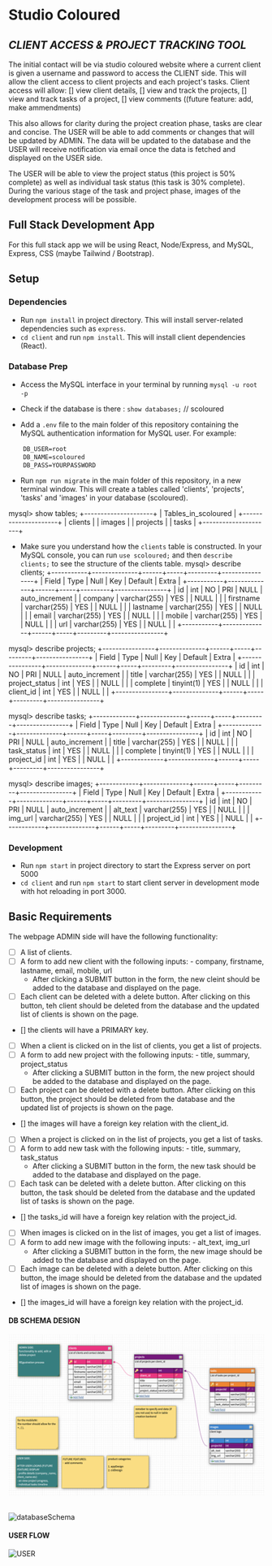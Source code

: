# Studio Coloured

## _CLIENT ACCESS & PROJECT TRACKING TOOL_

The initial contact will be via studio coloured website where a current client is given a username and password to access the CLIENT side. This will allow the client access to client projects and each project's tasks.
Client access will allow:
[] view client details,
[] view and track the projects,
[] view and track tasks of a project,
[] view comments ((future feature: add, make ammendments)

This also allows for clarity during the project creation phase, tasks are clear and concise. The USER will be able to add comments or changes that will be updated by ADMIN. The data will be updated to the database and the USER will receive notification via email once the data is fetched and displayed on the USER side.

The USER will be able to view the project status (this project is 50% complete) as well as individual task status (this task is 30% complete). During the various stage of the task and project phase, images of the development process will be possible.

## Full Stack Development App

For this full stack app we will be using React, Node/Express, and MySQL, Express, CSS (maybe Tailwind / Bootstrap).

## Setup

### Dependencies

- Run `npm install` in project directory. This will install server-related dependencies such as `express`.
- `cd client` and run `npm install`. This will install client dependencies (React).

### Database Prep

- Access the MySQL interface in your terminal by running `mysql -u root -p`

- Check if the database is there : `show databases;` // scoloured

<!-- - Create a new database called scoloured: `create database scoloured` -->

- Add a `.env` file to the main folder of this repository containing the MySQL authentication information for MySQL user. For example:

```DB_HOST=localhost
    DB_USER=root
    DB_NAME=scoloured
    DB_PASS=YOURPASSWORD
```

- Run `npm run migrate` in the main folder of this repository, in a new terminal window. This will create a tables called 'clients', 'projects', 'tasks' and 'images' in your database (scoloured).

mysql> show tables;
+---------------------+
| Tables_in_scoloured |
+---------------------+
| clients |
| images |
| projects |
| tasks |
+---------------------+

- Make sure you understand how the `clients` table is constructed. In your MySQL console, you can run `use scoloured;` and then `describe clients;` to see the structure of the clients table.
  mysql> describe clients;
  +-----------+--------------+------+-----+---------+----------------+
  | Field | Type | Null | Key | Default | Extra |
  +-----------+--------------+------+-----+---------+----------------+
  | id | int | NO | PRI | NULL | auto_increment |
  | company | varchar(255) | YES | | NULL | |
  | firstname | varchar(255) | YES | | NULL | |
  | lastname | varchar(255) | YES | | NULL | |
  | email | varchar(255) | YES | | NULL | |
  | mobile | varchar(255) | YES | | NULL | |
  | url | varchar(255) | YES | | NULL | |
  +-----------+--------------+------+-----+---------+----------------+

mysql> describe projects;
+----------------+--------------+------+-----+---------+----------------+
| Field | Type | Null | Key | Default | Extra |
+----------------+--------------+------+-----+---------+----------------+
| id | int | NO | PRI | NULL | auto_increment |
| title | varchar(255) | YES | | NULL | |
| project_status | int | YES | | NULL | |
| complete | tinyint(1) | YES | | NULL | |
| client_id | int | YES | | NULL | |
+----------------+--------------+------+-----+---------+----------------+

mysql> describe tasks;
+-------------+--------------+------+-----+---------+----------------+
| Field | Type | Null | Key | Default | Extra |
+-------------+--------------+------+-----+---------+----------------+
| id | int | NO | PRI | NULL | auto_increment |
| title | varchar(255) | YES | | NULL | |
| task_status | int | YES | | NULL | |
| complete | tinyint(1) | YES | | NULL | |
| project_id | int | YES | | NULL | |
+-------------+--------------+------+-----+---------+----------------+

mysql> describe images;
+------------+--------------+------+-----+---------+----------------+
| Field | Type | Null | Key | Default | Extra |
+------------+--------------+------+-----+---------+----------------+
| id | int | NO | PRI | NULL | auto_increment |
| alt_text | varchar(255) | YES | | NULL | |
| img_url | varchar(255) | YES | | NULL | |
| project_id | int | YES | | NULL | |
+------------+--------------+------+-----+---------+----------------+

### Development

- Run `npm start` in project directory to start the Express server on port 5000
- `cd client` and run `npm start` to start client server in development mode with hot reloading in port 3000.

## Basic Requirements

The webpage ADMIN side will have the following functionality:

- [ ] A list of clients.
- [ ] A form to add new client with the following inputs: - company, firstname, lastname, email, mobile, url
  - After clicking a SUBMIT button in the form, the new cleint should be added to the database and displayed on the page.
- [ ] Each client can be deleted with a delete button. After clicking on this button, teh client should be deleted from the database and the updated list of clients is shown on the page.
- [] the clients will have a PRIMARY key.

- [ ] When a client is clicked on in the list of clients, you get a list of projects.
- [ ] A form to add new project with the following inputs: - title, summary, project_status
  - After clicking a SUBMIT button in the form, the new project should be added to the database and displayed on the page.
- [ ] Each project can be deleted with a delete button. After clicking on this button, the project should be deleted from the database and the updated list of projects is shown on the page.
- [] the images will have a foreign key relation with the client_id.

- [ ] When a project is clicked on in the list of projects, you get a list of tasks.
- [ ] A form to add new task with the following inputs: - title, summary, task_status
  - After clicking a SUBMIT button in the form, the new task should be added to the database and displayed on the page.
- [ ] Each task can be deleted with a delete button. After clicking on this button, the task should be deleted from the database and the updated list of tasks is shown on the page.
- [] the tasks_id will have a foreign key relation with the project_id.

- [ ] When images is clicked on in the list of images, you get a list of images.
- [ ] A form to add new image with the following inputs: - alt_text, img_url
  - After clicking a SUBMIT button in the form, the new image should be added to the database and displayed on the page.
- [ ] Each image can be deleted with a delete button. After clicking on this button, the image should be deleted from the database and the updated list of images is shown on the page.
- [] the images_id will have a foreign key relation with the project_id.

#### DB SCHEMA DESIGN

![schema](/img/db.png)
&nbsp;
&nbsp;

![databaseSchema](https://app.dbdesigner.net/designer/schema/330828)
&nbsp;
&nbsp;

#### USER FLOW

![USER](/)
&nbsp;
&nbsp;
